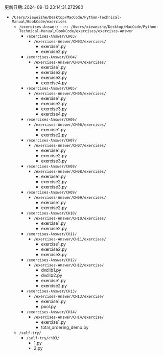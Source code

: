 更新日期: 2024-09-13 23:14:31.272980
- `/Users/xieweizhe/Desktop/MacCode/Python-Technical-Manual/BookCode/exercises`
    - `/exercises-Answer/` `--r: /Users/xieweizhe/Desktop/MacCode/Python-Technical-Manual/BookCode/exercises/exercises-Answer`
        - `/exercises-Answer/CH03/`
            - `/exercises-Answer/CH03/exercises/`
                - exercise1.py
                - exercise2.py
        - `/exercises-Answer/CH04/`
            - `/exercises-Answer/CH04/exercises/`
                - exercise1.py
                - exercise2.py
                - exercise3.py
                - exercise4.py
        - `/exercises-Answer/CH05/`
            - `/exercises-Answer/CH05/exercises/`
                - exercise1.py
                - exercise2.py
                - exercise3.py
                - exercise4.py
        - `/exercises-Answer/CH06/`
            - `/exercises-Answer/CH06/exercises/`
                - exercise1.py
                - exercise2.py
        - `/exercises-Answer/CH07/`
            - `/exercises-Answer/CH07/exercises/`
                - exercise1.py
                - exercise2.py
                - exercise3.py
        - `/exercises-Answer/CH08/`
            - `/exercises-Answer/CH08/exercises/`
                - exercise1.py
                - exercise2.py
                - exercise3.py
        - `/exercises-Answer/CH09/`
            - `/exercises-Answer/CH09/exercises/`
                - exercise1.py
                - exercise2.py
        - `/exercises-Answer/CH10/`
            - `/exercises-Answer/CH10/exercises/`
                - exercise1.py
                - exercise2.py
        - `/exercises-Answer/CH11/`
            - `/exercises-Answer/CH11/exercises/`
                - exercise1.py
                - exercise2.py
                - exercise3.py
        - `/exercises-Answer/CH12/`
            - `/exercises-Answer/CH12/exercise/`
                - dvdlib1.py
                - dvdlib2.py
                - exercise1.py
                - exercise2.py
        - `/exercises-Answer/CH13/`
            - `/exercises-Answer/CH13/exercise/`
                - exercise1.py
                - pool.py
        - `/exercises-Answer/CH14/`
            - `/exercises-Answer/CH14/exercise/`
                - exercise1.py
                - total_ordering_demo.py
    - `/self-try/`
        - `/self-try/ch03/`
            - 1.py
            - 2.py